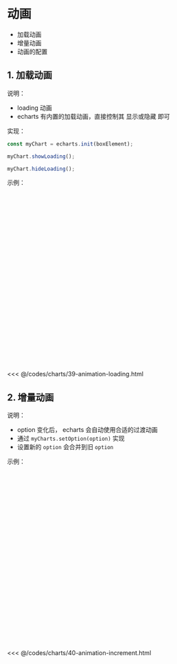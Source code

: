 # 动画

* 加载动画
* 增量动画
* 动画的配置

## 1. 加载动画

说明：

* loading 动画
* echarts 有内置的加载动画，直接控制其 显示或隐藏 即可

实现：

```javascript
const myChart = echarts.init(boxElement);

myChart.showLoading();

myChart.hideLoading();
```

示例：

<div id="box_39-animation-loading" style="width: 400px; height: 400px;"></div>
<script type="module">
  const myChart = echarts.init(document.querySelector('#box_39-animation-loading'));
  myChart.showLoading();
  setTimeout(() => myChart.hideLoading(), 3000);
</script>

<<< @/codes/charts/39-animation-loading.html

## 2. 增量动画

说明：

* option 变化后， echarts 会自动使用合适的过渡动画
* 通过 `myCharts.setOption(option)` 实现
* 设置新的 `option` 会合并到旧 `option`

示例：

<div id="box_40-animation-increment" style="width: 600px; height: 400px;"></div>
<script type="module">
  const myChart = echarts.init(document.querySelector('#box_40-animation-increment'));
  myChart.setOption({
    dataset: {
      dimensions: ['name', 'math'],
      source: [],
    },
    yAxis: { type: 'category'},
    xAxis: { type: 'value'},
    series: [
      { name: '语文', type: 'bar', label: {show: true}, barWidth: '30%',
        encode: { y: 'name', x: 'math'}
      },
    ]
  });
  let source = [
    { name: '张三', math: 90 }, { name: '李四', math: 80 },
    { name: '王五', math: 70 }, { name: '赵六', math: 60 },
  ];
  setInterval(() => {
    source = source.map(({name, math}) => ({ name, math: math + Math.floor(Math.random() * 10) }))
    myChart.setOption({ dataset: { source } })
  }, 1000);
</script>

<<< @/codes/charts/40-animation-increment.html
